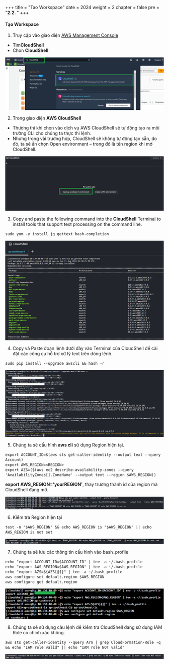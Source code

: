 +++
title = "Tạo Workspace"
date = 2024
weight = 2
chapter = false
pre = "<b>2.2. </b>"
+++

#### Tạo Workspace
1. Truy cập vào giao diện [AWS Management Console](https://console.aws.amazon.com/console/) 

- Tìm**CloudShell**
- Chon **CloudShell**

![00001-Create-Workspace](/images/2-Preparation-steps/2-Create-Workspace/00001-Create-Workspace.png?width=90pc)

2. Trong giao diện **AWS CloudShell**

- Thường thì khi chọn vào dịch vụ AWS CloudShell sẽ tự động tạo ra môi trường CLI cho chúng ta thực thi lệnh.
- Nhưng trong vài trường hợp, CloudShell sẽ không tự động tạo sẵn, do đó, ta sẽ ấn chọn Open environment – trong đó là tên region khi mở CloudShell.

![00002-Create-Workspace](/images/2-Preparation-steps/2-Create-Workspace/00002-Create-Workspace.png?width=90pc)

3. Copy and paste the following command into the **CloudShell** Terminal to install tools that support text processing on the command line.

```
sudo yum -y install jq gettext bash-completion
```

![00003-Create-Workspace](/images/2-Preparation-steps/2-Create-Workspace/00003-Create-Workspace.png?width=90pc)

4. Copy và Paste đoạn lệnh dưới đây vào Terminal của CloudShell để cài đặt các công cụ hỗ trợ xử lý text trên dòng lệnh.

```
sudo pip install --upgrade awscli && hash -r
```
![00004-Create-Workspace](/images/2-Preparation-steps/2-Create-Workspace/00004-Create-Workspace.png?width=90pc)


5. Chúng ta sẽ cấu hình **aws cli** sử dụng Region hiện tại.
```
export ACCOUNT_ID=$(aws sts get-caller-identity --output text --query Account)
export AWS_REGION=<REGION>
export AZS=($(aws ec2 describe-availability-zones --query 'AvailabilityZones[].ZoneName' --output text --region $AWS_REGION))
```
**export AWS_REGION='yourREGION'**, thay trường thành id của region mà CloudShell đang mở.

![00005-Create-Workspace](/images/2-Preparation-steps/2-Create-Workspace/00005-Create-Workspace.png?width=90pc)

6. Kiểm tra Region hiện tại
```
test -n "$AWS_REGION" && echo AWS_REGION is "$AWS_REGION" || echo AWS_REGION is not set
```
![00006-Create-Workspace](/images/2-Preparation-steps/2-Create-Workspace/00006-Create-Workspace.png?width=90pc)

7. Chúng ta sẽ lưu các thông tin cấu hình vào bash_profile

```
echo "export ACCOUNT_ID=$ACCOUNT_ID" | tee -a ~/.bash_profile
echo "export AWS_REGION=$AWS_REGION" | tee -a ~/.bash_profile
echo "export AZS=${AZS[@]}" | tee -a ~/.bash_profile
aws configure set default.region $AWS_REGION
aws configure get default.region
```
![00007-Create-Workspace](/images/2-Preparation-steps/2-Create-Workspace/00007-Create-Workspace.png?width=90pc)

8. Chúng ta sẽ sử dụng câu lệnh để kiểm tra CloudShell đang sử dụng IAM Role có chính xác không.
```
aws sts get-caller-identity --query Arn | grep CloudFormation-Role -q && echo "IAM role valid" || echo "IAM role NOT valid"
```
![00008-Create-Workspace](/images/2-Preparation-steps/2-Create-Workspace/00008-Create-Workspace.png?width=90pc)